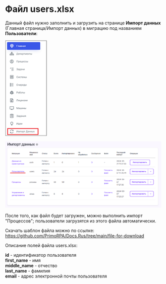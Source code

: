 # Файл users.xlsx

Данный файл нужно заполнить и загрузить на странице **Импорт данных** (Главная страница/Импорт данных) в миграцию под названием **Пользователи**:

![](.gitbook/assets1/DataImport_Menu.png)

![](.gitbook/assets1/DataImport_Users.PNG)

После того, как файл будет загружен, можно выполнить импорт "Процессов"; пользователи загрузятся из этого файла автоматически.

Скачать шаблон файла можно по ссылке: https://github.com/PrimoRPA/Docs.Rus/tree/main/file-for-download 

Описание полей файла users.xlsx:

**id** - идентификатор пользователя   
**first_name** - имя  
**middle_name** - отчество  
**last_name** - фамилия  
**email** - адрес электронной почты пользователя  
